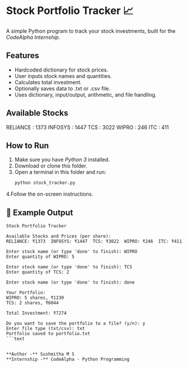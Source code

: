 # Stock Portfolio Tracker 📈

A simple Python program to track your stock investments, built for the *CodeAlpha Internship*.

## Features
- Hardcoded dictionary for stock prices.
- User inputs stock names and quantities.
- Calculates total investment.
- Optionally saves data to .txt or .csv file.
- Uses dictionary, input/output, arithmetic, and file handling.

## Available Stocks
RELIANCE : 1373
INFOSYS : 1447
TCS : 3022
WIPRO : 246
ITC : 411

## How to Run
1. Make sure you have *Python 3* installed.
2. Download or clone this folder.
3. Open a terminal in this folder and run:
   ```bash
   python stock_tracker.py
4.Follow the on-screen instructions.

## 📌 Example Output
```text
Stock Portfolio Tracker

Available Stocks and Prices (per share):
RELIANCE: ₹1373  INFOSYS: ₹1447  TCS: ₹3022  WIPRO: ₹246  ITC: ₹411  

Enter stock name (or type 'done' to finish): WIPRO
Enter quantity of WIPRO: 5

Enter stock name (or type 'done' to finish): TCS
Enter quantity of TCS: 2

Enter stock name (or type 'done' to finish): done

Your Portfolio:
WIPRO: 5 shares, ₹1230
TCS: 2 shares, ₹6044

Total Investment: ₹7274

Do you want to save the portfolio to a file? (y/n): y
Enter file type (txt/csv): txt
Portfolio saved to portfolio.txt
```text


**Author -** Sushmitha M S
**Internship -** CodeAlpha - Python Programming

